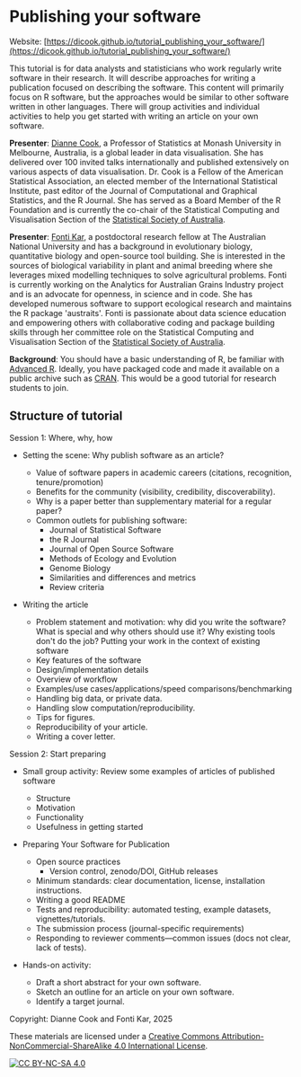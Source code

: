# Publishing your software

Website: [https://dicook.github.io/tutorial_publishing_your_software/](https://dicook.github.io/tutorial_publishing_your_software/)

This tutorial is for data analysts and statisticians who work regularly write 
software in their research. It will describe approaches for writing a publication 
focused on describing the software. This content will primarily focus on R software, 
but the approaches would be similar to other software written in other languages. 
There will group activities and individual activities to help you get started with
writing an article on your own software. 

**Presenter**: [Dianne Cook](https://www.dicook.org), a Professor of 
Statistics at Monash University in Melbourne, Australia, is a global leader
in data visualisation. She has delivered over 100 invited talks 
internationally and published extensively on various aspects of data 
visualisation. Dr. Cook is a Fellow of the American Statistical 
Association, an elected member of the International Statistical 
Institute, past editor of the Journal of Computational and Graphical 
Statistics, and the R Journal. She has served as a Board Member of the 
R Foundation and is currently the co-chair of the Statistical Computing 
and Visualisation Section of the [Statistical Society of Australia](https://www.statsoc.org.au).

**Presenter**: [Fonti Kar](https://fontikar.github.io), a postdoctoral research fellow at The Australian National University and has a background in evolutionary biology, quantitative biology and open-source tool building. She is interested in the sources of biological variability in plant and animal breeding where she leverages mixed modelling techniques to solve agricultural problems. Fonti is currently working on the Analytics for Australian Grains Industry project and is an advocate for openness, in science and in code. She has developed numerous software to support ecological research and maintains the R package 'austraits'. Fonti is passionate about data science education and empowering others with collaborative coding and package building skills through her committee role on the Statistical Computing 
and Visualisation Section of the [Statistical Society of Australia](https://www.statsoc.org.au).

**Background**: You should have a basic understanding of R, be familiar 
with [Advanced R](https://adv-r.hadley.nz). Ideally, you have packaged code and made it 
available on a public archive such as [CRAN](https://cran.r-project.org). This would be a good 
tutorial for research students to join. 

## Structure of tutorial

Session 1: Where, why, how

- Setting the scene: Why publish software as an article?
    - Value of software papers in academic careers (citations, recognition, tenure/promotion)
    - Benefits for the community (visibility, credibility, discoverability).
    - Why is a paper better than supplementary material for a regular paper?
    - Common outlets for publishing software: 
        - Journal of Statistical Software 
        - the R Journal 
        - Journal of Open Source Software 
        - Methods of Ecology and Evolution 
        - Genome Biology 
        - Similarities and differences and metrics
        - Review criteria
        
- Writing the article
    - Problem statement and motivation: why did you write the software? What is special and why others should use it? Why existing tools don't do the job? Putting your work in the context of existing software
    - Key features of the software
    - Design/implementation details
    - Overview of workflow
    - Examples/use cases/applications/speed comparisons/benchmarking
    - Handling big data, or private data.
    - Handling slow computation/reproducibility.
    - Tips for figures.
    - Reproducibility of your article.
    - Writing a cover letter.
  
Session 2: Start preparing

- Small group activity: Review some examples of articles of published software
    - Structure
    - Motivation
    - Functionality
    - Usefulness in getting started
    
- Preparing Your Software for Publication
    - Open source practices
        - Version control, zenodo/DOI, GitHub releases  
    - Minimum standards: clear documentation, license, installation instructions.
    - Writing a good README
    - Tests and reproducibility: automated testing, example datasets, vignettes/tutorials.
    - The submission process (journal-specific requirements)
    - Responding to reviewer comments—common issues (docs not clear, lack of tests).
    
- Hands-on activity: 
    - Draft a short abstract for your own software.
    - Sketch an outline for an article on your own software.
    - Identify a target journal.


Copyright: Dianne Cook and Fonti Kar, 2025

These materials are licensed under a
[Creative Commons Attribution-NonCommercial-ShareAlike 4.0 International License][cc-by-nc-sa].

[![CC BY-NC-SA 4.0][cc-by-nc-sa-image]][cc-by-nc-sa]

[cc-by-nc-sa]: http://creativecommons.org/licenses/by-nc-sa/4.0/
[cc-by-nc-sa-image]: https://licensebuttons.net/l/by-nc-sa/4.0/88x31.png
[cc-by-nc-sa-shield]: https://img.shields.io/badge/License-CC%20BY--NC--SA%204.0-lightgrey.svg
